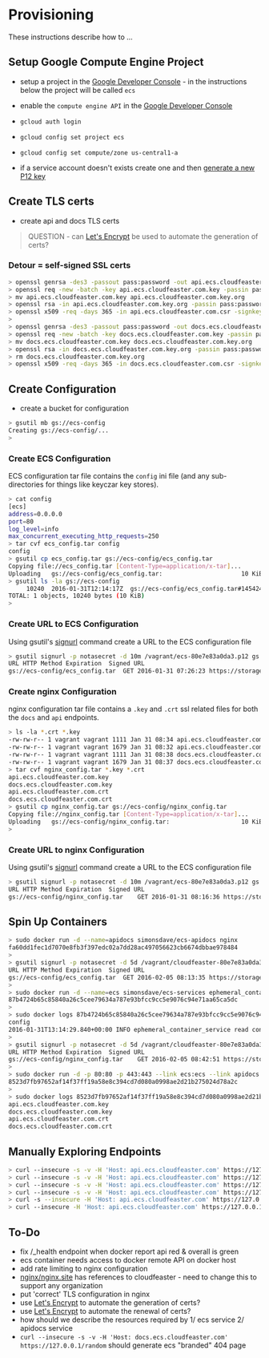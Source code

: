 # Provisioning

These instructions describe how to ...

## Setup Google Compute Engine Project

* setup a project in the
[Google Developer Console](https://console.developers.google.com/project) - in
the instructions below the project will be called ```ecs```

* enable the ```compute engine API``` in
the [Google Developer Console](https://console.developers.google.com/project)

* ```gcloud auth login```

* ```gcloud config set project ecs```

* ```gcloud config set compute/zone us-central1-a```

* if a service account doesn't exists create one and
then [generate a new P12 key](https://cloud.google.com/storage/docs/authentication?hl=en#generating-a-private-key)

## Create TLS certs

* create api and docs TLS certs

> QUESTION - can [Let's Encrypt](https://letsencrypt.org/) be used to automate the
> generation of certs?

### Detour = self-signed SSL certs

```bash
> openssl genrsa -des3 -passout pass:password -out api.ecs.cloudfeaster.com.key 2048
> openssl req -new -batch -key api.ecs.cloudfeaster.com.key -passin pass:password -out api.ecs.cloudfeaster.com.csr
> mv api.ecs.cloudfeaster.com.key api.ecs.cloudfeaster.com.key.org
> openssl rsa -in api.ecs.cloudfeaster.com.key.org -passin pass:password -out api.ecs.cloudfeaster.com.key
> openssl x509 -req -days 365 -in api.ecs.cloudfeaster.com.csr -signkey api.ecs.cloudfeaster.com.key -out api.ecs.cloudfeaster.com.crt
>
> openssl genrsa -des3 -passout pass:password -out docs.ecs.cloudfeaster.com.key 2048
> openssl req -new -batch -key docs.ecs.cloudfeaster.com.key -passin pass:password -out docs.ecs.cloudfeaster.com.csr
> mv docs.ecs.cloudfeaster.com.key docs.ecs.cloudfeaster.com.key.org
> openssl rsa -in docs.ecs.cloudfeaster.com.key.org -passin pass:password -out docs.ecs.cloudfeaster.com.key
> rm docs.ecs.cloudfeaster.com.key.org
> openssl x509 -req -days 365 -in docs.ecs.cloudfeaster.com.csr -signkey docs.ecs.cloudfeaster.com.key -out docs.ecs.cloudfeaster.com.crt
```

## Create Configuration

* create a bucket for configuration

```bash
> gsutil mb gs://ecs-config
Creating gs://ecs-config/...
>
```

### Create ECS Configuration

ECS configuration tar file contains the ```config``` ini file
(and any sub-directories for things like keyczar key stores).


```bash
> cat config
[ecs]
address=0.0.0.0
port=80
log_level=info
max_concurrent_executing_http_requests=250
> tar cvf ecs_config.tar config
config
> gsutil cp ecs_config.tar gs://ecs-config/ecs_config.tar
Copying file://ecs_config.tar [Content-Type=application/x-tar]...
Uploading   gs://ecs-config/ecs_config.tar:                      10 KiB/10 KiB
> gsutil ls -la gs://ecs-config
     10240  2016-01-31T12:14:17Z  gs://ecs-config/ecs_config.tar#1454242458009000  metageneration=1
TOTAL: 1 objects, 10240 bytes (10 KiB)
>
```

### Create URL to ECS Configuration

Using gsutil's [signurl](https://cloud.google.com/storage/docs/gsutil/commands/signurl)
command create a URL to the ECS configuration file

```bash
> gsutil signurl -p notasecret -d 10m /vagrant/ecs-80e7e83a0da3.p12 gs://ecs-config/ecs_config.tar
URL HTTP Method Expiration  Signed URL
gs://ecs-config/ecs_config.tar  GET 2016-01-31 07:26:23 https://storage.googleapis.com/ecs-config/ecs_config.tar?GoogleAccessId=656919253436-u9d6m6bgqampj6ojgvpaso04kas424nj@developer.gserviceaccount.com&Expires=1454243183&Signature=isqxs%2B8eWTESs9Qx8OVpxzm06PBtKY69s8%2F4uvlWtfsbGwUvMubsOO4b7v2v1e7ojD2EATPpyXz9z0m%2FZKk1HVfBtD0I7XheUuTPAZiahsM7STx6s8kDIdbttGKjw2ZKndryvKuOjHOTKzRI82yvQtXjj9fwj5bG3YSUlX4qeXRMaseBwNdsa%2B%2FwGmq3ZUO515g1G47uKv4v%2FMBDFIZk4o5FcK8%2BYxH%2F4miDs7ly8aetCyTJjHk%2FOzViWj6qESpwkEKzGrj51MjGwD6bJaRg4c5rtb6VHAJYSMhp9RDawHc%2F9nLGEFPTyTj0btjl0q9DHgsAzitneCGGYjmkWiIwVQ%3D%3D
```

### Create nginx Configuration

nginx configuration tar file contains a ```.key``` and ```.crt``` ssl related files
for both the ```docs``` and ```api``` endpoints.

```bash
> ls -la *.crt *.key
-rw-rw-r-- 1 vagrant vagrant 1111 Jan 31 08:34 api.ecs.cloudfeaster.com.crt
-rw-rw-r-- 1 vagrant vagrant 1679 Jan 31 08:32 api.ecs.cloudfeaster.com.key
-rw-rw-r-- 1 vagrant vagrant 1111 Jan 31 08:38 docs.ecs.cloudfeaster.com.crt
-rw-rw-r-- 1 vagrant vagrant 1679 Jan 31 08:37 docs.ecs.cloudfeaster.com.key
> tar cvf nginx_config.tar *.key *.crt
api.ecs.cloudfeaster.com.key
docs.ecs.cloudfeaster.com.key
api.ecs.cloudfeaster.com.crt
docs.ecs.cloudfeaster.com.crt
> gsutil cp nginx_config.tar gs://ecs-config/nginx_config.tar
Copying file://nginx_config.tar [Content-Type=application/x-tar]...
Uploading   gs://ecs-config/nginx_config.tar:                    10 KiB/10 KiB
> 
```

### Create URL to nginx Configuration

Using gsutil's [signurl](https://cloud.google.com/storage/docs/gsutil/commands/signurl)
command create a URL to the ECS configuration file

```bash
> gsutil signurl -p notasecret -d 10m /vagrant/ecs-80e7e83a0da3.p12 gs://ecs-config/nginx_config.tar
URL HTTP Method Expiration  Signed URL
gs://ecs-config/nginx_config.tar    GET 2016-01-31 08:16:36 https://storage.googleapis.com/ecs-config/nginx_config.tar?GoogleAccessId=656919253436-u9d6m6bgqampj6ojgvpaso04kas424nj@developer.gserviceaccount.com&Expires=1454246196&Signature=YpirLJL7SF7JmOQktdRLDbYO%2Bs8CbXRLl%2BeML%2B2eTb2LBDKjp4qs%2FfI2%2B534puJhTK%2BLPsr2FaT1fBvF0jB0csnXMKsH3AZZoNI70hlImNKQGtOqnqIw633curNfVntj8J8jPjZA5%2BxCAhxAUL4ZTFaalNdZK59qp5D60A7LeB2ykyeZr5ml%2BKXwz9OW0UtQNTzcAQK7uV8NRSWi7Cc0xuBM0X0qOPMOAT%2FPrCwY3Npt3VmE45QfNCnMNDYxY8LkRBg1knsaGqT9UGke4P%2Bwj7f8f%2BEMNq4ORXZtsUxLkTIfG9qgktvczDeZB4uXLyv%2B9FadguU6Fg456ygt9CeauQ%3D%3D
```

## Spin Up Containers

```bash
> sudo docker run -d --name=apidocs simonsdave/ecs-apidocs nginx
fa60dd1fec1d7070e8fb3f397edc02a7dd28ac497056623cb6674dbbae978484
>
> gsutil signurl -p notasecret -d 5d /vagrant/cloudfeaster-80e7e83a0da3.p12 gs://ecs-config/ecs_config.tar
URL HTTP Method Expiration  Signed URL
gs://ecs-config/ecs_config.tar  GET 2016-02-05 08:13:35 https://storage.googleapis.com/ecs-config/ecs_config.tar?GoogleAccessId=656919253436-u9d6m6bgqampj6ojgvpaso04kas424nj@developer.gserviceaccount.com&Expires=1454678015&Signature=HxUSyScW4oyY3h8oBK8KO9y4CBBI%2Fktsw9h%2BsOzdRmBadVSGGUsTnyt6X3%2F66ccDhL6VWH3y%2Fr%2FFHPIqX54jriwrwnHuTbS26zh1CXOO5C5uWAEsmZNQ7V9aIKjtwSa3RQ8wQeo2W53LzyhyQMLtHK7TQ8W7IhV9L95B6PMOJvN%2BSyHWJ5IBrOsdtKsK5QAVTXJT%2BKQqpMiX9L0xND57gWvi5SeXZS3TNsCfPKngrY%2FoLzZcwziEjpD5yTyPSYOcLuonLiLXhqCrcobZQefxFzOOfX43maSPoeeOhDroj03ampthOoqmqD%2F62JDKe7Tr0kOklCRElWp2XFxOU7S2vQ%3D%3D
>
> sudo docker run -d --name=ecs simonsdave/ecs-services ephemeral_container_service.sh 'https://storage.googleapis.com/ecs-config/ecs_config.tar?GoogleAccessId=656919253436-u9d6m6bgqampj6ojgvpaso04kas424nj@developer.gserviceaccount.com&Expires=1454678015&Signature=HxUSyScW4oyY3h8oBK8KO9y4CBBI%2Fktsw9h%2BsOzdRmBadVSGGUsTnyt6X3%2F66ccDhL6VWH3y%2Fr%2FFHPIqX54jriwrwnHuTbS26zh1CXOO5C5uWAEsmZNQ7V9aIKjtwSa3RQ8wQeo2W53LzyhyQMLtHK7TQ8W7IhV9L95B6PMOJvN%2BSyHWJ5IBrOsdtKsK5QAVTXJT%2BKQqpMiX9L0xND57gWvi5SeXZS3TNsCfPKngrY%2FoLzZcwziEjpD5yTyPSYOcLuonLiLXhqCrcobZQefxFzOOfX43maSPoeeOhDroj03ampthOoqmqD%2F62JDKe7Tr0kOklCRElWp2XFxOU7S2vQ%3D%3D'
87b4724b65c85840a26c5cee79634a787e93bfcc9cc5e9076c94e71aa65ca5dc
>
> sudo docker logs 87b4724b65c85840a26c5cee79634a787e93bfcc9cc5e9076c94e71aa65ca5dc
config
2016-01-31T13:14:29.840+00:00 INFO ephemeral_container_service read config from '/root/.ecs/config[ecs]' and now listening on http://0.0.0.0:80 with logging level set to INFO
>
> gsutil signurl -p notasecret -d 5d /vagrant/cloudfeaster-80e7e83a0da3.p12 gs://ecs-config/nginx_config.tar
URL HTTP Method Expiration  Signed URL
gs://ecs-config/nginx_config.tar    GET 2016-02-05 08:42:51 https://storage.googleapis.com/ecs-config/nginx_config.tar?GoogleAccessId=656919253436-u9d6m6bgqampj6ojgvpaso04kas424nj@developer.gserviceaccount.com&Expires=1454679771&Signature=IG8LGOvz8FXFWW2K%2BuMeTm4qcz7a4yRlccz%2BQJXJ0Ch17%2FzTM7RXc3zFoNepfYCrLRJocW7l%2FkopgTi6x1%2BdQbpc2uAH0P93mwzSHroFYSADsM7%2BFd5OyyNpV20xsFPpGkRGIDCFE4wg9QU%2FrWjFbrgei63Pe8AbD6ZUsin5n4r5lSEgayv%2Bld3cp6TKd8F5JoXJ6zyq8J296BpsjRYPUYlUOe9cU1x3YvVJVCQhO6x%2BFpvR3847ClVBK9TGbCnl2BVFi183A4qSz2Kfzn8zazRUCQdo8c0EGEqilOXgDSSjNLVIOlERKKccaVY0Bih8oZki%2Bv46VFLPc6vTfdLORQ%3D%3D 
>
> sudo docker run -d -p 80:80 -p 443:443 --link ecs:ecs --link apidocs:apidocs simonsdave/ecs-nginx nginx.sh 'https://storage.googleapis.com/ecs-config/nginx_config.tar?GoogleAccessId=656919253436-u9d6m6bgqampj6ojgvpaso04kas424nj@developer.gserviceaccount.com&Expires=1454679771&Signature=IG8LGOvz8FXFWW2K%2BuMeTm4qcz7a4yRlccz%2BQJXJ0Ch17%2FzTM7RXc3zFoNepfYCrLRJocW7l%2FkopgTi6x1%2BdQbpc2uAH0P93mwzSHroFYSADsM7%2BFd5OyyNpV20xsFPpGkRGIDCFE4wg9QU%2FrWjFbrgei63Pe8AbD6ZUsin5n4r5lSEgayv%2Bld3cp6TKd8F5JoXJ6zyq8J296BpsjRYPUYlUOe9cU1x3YvVJVCQhO6x%2BFpvR3847ClVBK9TGbCnl2BVFi183A4qSz2Kfzn8zazRUCQdo8c0EGEqilOXgDSSjNLVIOlERKKccaVY0Bih8oZki%2Bv46VFLPc6vTfdLORQ%3D%3D'
8523d7fb97652af14f37ff19a58e8c394cd7d080a0998ae2d21b275024d78a2c
>  
> sudo docker logs 8523d7fb97652af14f37ff19a58e8c394cd7d080a0998ae2d21b275024d78a2c
api.ecs.cloudfeaster.com.key
docs.ecs.cloudfeaster.com.key
api.ecs.cloudfeaster.com.crt
docs.ecs.cloudfeaster.com.crt
```

## Manually Exploring Endpoints

```bash
> curl --insecure -s -v -H 'Host: api.ecs.cloudfeaster.com' https://127.0.0.1 | jq
> curl --insecure -s -v -H 'Host: api.ecs.cloudfeaster.com' https://127.0.0.1/random | jq
> curl --insecure -s -v -H 'Host: api.ecs.cloudfeaster.com' https://127.0.0.1/v1.0 | jq
> curl --insecure -s -v -H 'Host: api.ecs.cloudfeaster.com' https://127.0.0.1/v1.0/_health | jq
> curl -s --insecure -H 'Host: api.ecs.cloudfeaster.com' https://127.0.0.1/v1.0/_health?quick=false | jq
> curl --insecure -H 'Host: api.ecs.cloudfeaster.com' https://127.0.0.1/v1.0/_noop | jq
```

## To-Do

* fix /_health endpoint when docker report api red & overall is green
* ecs container needs access to docker remote API on docker host
* add rate limiting to nginx configuration
* [nginx/nginx.site](nginx/nginx.site) has references to cloudfeaster - need to change this to support any organization
* put 'correct' TLS configuration in nginx
* use [Let's Encrypt](https://letsencrypt.org/) to automate the generation of certs?
* use [Let's Encrypt](https://letsencrypt.org/) to automate the renewal of certs?
* how should we describe the resources required by 1/ ecs service 2/ apidocs service
* ```curl --insecure -s -v -H 'Host: docs.ecs.cloudfeaster.com' https://127.0.0.1/random``` should generate ecs "branded" 404 page
